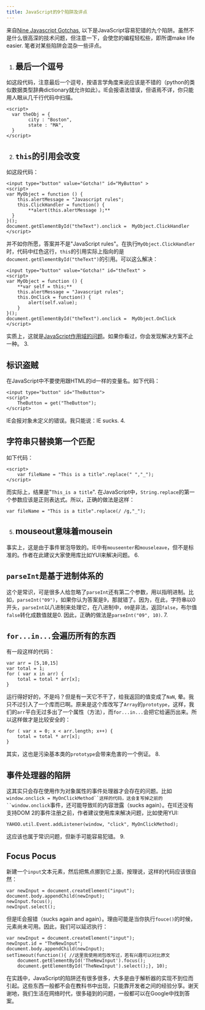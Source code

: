 ```yaml
---
title: JavaScript的9个陷阱及评点
---
```

来自[Nine Javascript Gotchas][0], 以下是JavaScript容易犯错的九个陷阱。虽然不是什么很高深的技术问题，但注意一下，会使您的编程轻松些，即所谓make life easier. 笔者对某些陷阱会混杂一些评点。

1. ## 最后一个逗号

如这段代码，注意最后一个逗号，按语言学角度来说应该是不错的（python的类似数据类型辞典dictionary就允许如此）。IE会报语法错误，但语焉不详，你只能用人眼从几千行代码中扫描。

    <script>
      var theObj = {
            city : "Boston",
            state : "MA",
      }
    </script> 

2. ## `this`的引用会改变

如这段代码：

    <input type="button" value="Gotcha!" id="MyButton" >
    <script>
    var MyObject = function () {
        this.alertMessage = "Javascript rules";
        this.ClickHandler = function() {
            **alert(this.alertMessage );**
      }
    }();
    document.getElementById("theText").onclick =  MyObject.ClickHandler 
    </script>

并不如你所愿，答案并不是"JavaScript rules"。在执行`MyObject.ClickHandler`时，代码中红色这行，`this`的引用实际上指向的是`document.getElementById("theText")`的引用。可以这么解决：

    <input type="button" value="Gotcha!" id="theText" >
    <script>
    var MyObject = function () {
        **var self = this;**
        this.alertMessage = "Javascript rules";
        this.OnClick = function() {
            alert(self.value);
        }
    }();
    document.getElementById("theText").onclick =  MyObject.OnClick
    </script>

实质上，这就是[JavaScript作用域的问题][1]。如果你看过，你会发现解决方案不止一种。
3. 
## 标识盗贼

在JavaScript中不要使用跟HTML的id一样的变量名。如下代码：

    <input type="button" id="TheButton">
    <script>
        TheButton = get("TheButton");
    </script>

IE会报对象未定义的错误。我只能说：IE sucks.
4. 
## 字符串只替换第一个匹配

如下代码：

    <script>
        var fileName = "This is a title".replace(" ","_");
    </script>

而实际上，结果是"`This_is a title`". 在JavaScript中，`String.replace`的第一个参数应该是正则表达式。所以，正确的做法是这样：

    var fileName = "This is a title".replace(/ /g,"_");

5. ## mouseout意味着mousein

事实上，这是由于事件冒泡导致的。IE中有`mouseenter`和`mouseleave`，但不是标准的。作者在此建议大家使用库比如YUI来解决问题。
6. 
## `parseInt`是基于进制体系的

这个是常识，可是很多人给忽略了`parseInt`还有第二个参数，用以指明进制。比如，`parseInt("09")`，如果你认为答案是9，那就错了。因为，在此，字符串以0开头，`parseInt`以八进制来处理它，在八进制中，`09`是非法，返回`false`，布尔值`false`转化成数值就是0\. 因此，正确的做法是`parseInt("09", 10)`.
7. 
## `for...in...`会遍历所有的东西

有一段这样的代码：

    var arr = [5,10,15]
    var total = 1;
    for ( var x in arr) {
        total = total * arr[x];
    }

运行得好好的，不是吗？但是有一天它不干了，给我返回的值变成了`NaN`, 晕。我只不过引入了一个库而已啊。原来是这个库改写了`Array`的`prototype`，这样，我们的`arr`平白无过多出了一个属性（方法），而`for...in...`会把它给遍历出来。所以这样做才是比较安全的：

    for ( var x = 0; x < arr.length; x++) {
        total = total * arr[x];
    }

其实，这也是污染基本类的`prototype`会带来危害的一个例证。
8. 
## 事件处理器的陷阱

这其实只会存在使用作为对象属性的事件处理器才会存在的问题。比如`window.onclick = MyOnClickMethod``这样的代码，这会复写掉之前的``window.onclick`事件，还可能导致IE的内容泄露（sucks again）。在IE还没有支持DOM 2的事件注册之前，作者建议使用库来解决问题，比如使用YUI:

    YAHOO.util.Event.addListener(window, "click", MyOnClickMethod);

这应该也属于常识问题，但新手可能容易犯错。
9. 
## Focus Pocus

新建一个`input`文本元素，然后把焦点挪到它上面，按理说，这样的代码应该很自然：

    var newInput = document.createElement("input");
    document.body.appendChild(newInput);
    newInput.focus();
    newInput.select();

但是IE会报错（sucks again and again）。理由可能是当你执行`fouce()`的时候，元素尚未可用。因此，我们可以延迟执行：

    var newInput = document.createElement("input");
    newInput.id = "TheNewInput";
    document.body.appendChild(newInput);
    setTimeout(function(){ //这里我使用闭包改写过，若有兴趣可以对比原文
    	document.getElementById('TheNewInput').focus(); 
    	document.getElementById('TheNewInput').select();}, 10);

在实践中，JavaScript的陷阱还有很多很多，大多是由于解析器的实现不到位而引起。这些东西一般都不会在教科书中出现，只能靠开发者之间的经验分享。谢天谢地，我们生活在网络时代，很多碰到的问题，一般都可以在Google中找到答案。

[0]: http://www.fitzblog.com/tabid/17782/bid/2127/Nine-Javascript-Gotchas.aspx
[1]: http://realazy.com/blog/2007/07/18/scope-in-javascript/
